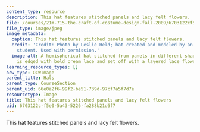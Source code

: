 ```yaml
---
content_type: resource
description: This hat features stitched panels and lacy felt flowers.
file: /courses/21m-715-the-craft-of-costume-design-fall-2009/6703122cf5e05a435226fa288b21d6f7_0561.jpg
file_type: image/jpeg
image_metadata:
  caption: This hat features stitched panels and lacy felt flowers.
  credit: 'Credit: Photo by Leslie Held; hat created and modeled by an anonymous MIT
    student. Used with permission.'
  image-alt: A hemispherical hat stitched from panels in different shades of brown
    is edged with bold cream lace and set off with a layered lace flower.
learning_resource_types: []
ocw_type: OCWImage
parent_title: Hats
parent_type: CourseSection
parent_uid: 66e0a2f6-99f2-be51-739d-97cf7a5f7d7e
resourcetype: Image
title: This hat features stitched panels and lacy felt flowers
uid: 6703122c-f5e0-5a43-5226-fa288b21d6f7
---
```

This hat features stitched panels and lacy felt flowers.

